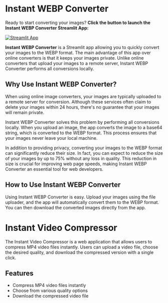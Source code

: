 # Instant WEBP Converter
Ready to start converting your images? **Click the button to launch the Instant WEBP Converter Streamlit App:**

[![Streamlit App](https://static.streamlit.io/badges/streamlit_badge_black_white.svg)]([https://instant-webp-converter.streamlit.app/](https://media-converter.streamlit.app/))

**Instant WEBP Converter** is a Streamlit app allowing you to quickly convert your images to the WEBP format.
The main advantage of this app over online converters is that it keeps your images private.
Unlike online converters that upload your images to a remote server, Instant WEBP Converter performs all conversions locally.

## **Why Use Instant WEBP Converter?**
When using online image converters, your images are typically uploaded to a remote server for conversion.
Although these services often claim to delete your images within 24 hours, there's no guarantee that your images will remain private.

Instant WEBP Converter solves this problem by performing all conversions locally. 
When you upload an image, the app converts the image to a base64 string, which is converted to the WEBP format.
This process ensures that your images never leave your local machine.

In addition to providing privacy, converting your images to the WEBP format can significantly reduce their size.
In fact, you can expect to reduce the size of your images by up to 75% without any loss in quality.
This reduction in size is crucial for improving web page speeds, making Instant WEBP Converter an essential tool for web developers.

## **How to Use Instant WEBP Converter**
Using Instant WEBP Converter is easy. Upload your images using the file uploader, and the app will automatically convert them to the WEBP format.
You can then download the converted images directly from the app.

# Instant Video Compressor

The Instant Video Compressor is a web application that allows users to compress MP4 video files instantly. Users can upload a video file, choose the desired quality, and download the compressed version with a single click.

## Features

- Compress MP4 video files instantly
- Choose from various quality options
- Download the compressed video file

